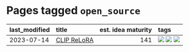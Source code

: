 # Pages tagged `open_source`

|last_modified|title|est. idea maturity|tags
|:---|:---|---:|:---|
|2023-07-14|[CLIP ReLoRA](../clip_relora.md)|141|[![](https://img.shields.io/badge/tag-experimentation-82d6e)](../tags/experimentation.md) [![](https://img.shields.io/badge/tag-open_source-752fd7)](../tags/open_source.md) [![](https://img.shields.io/badge/tag-publication-1eefac)](../tags/publication.md)|